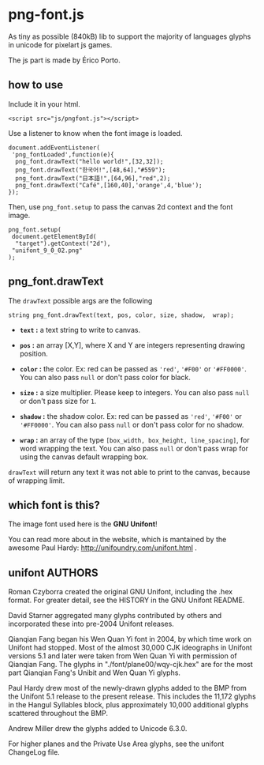 # png-font.js

As tiny as possible (840kB) lib to support the majority of
languages glyphs in unicode for pixelart js games.

The js part is made by Érico Porto.

## how to use


Include it in your html.

    <script src="js/pngfont.js"></script>

Use a listener to know when the font image is loaded.

    document.addEventListener(
     'png_fontLoaded',function(e){
      png_font.drawText("hello world!",[32,32]);
      png_font.drawText("한국어!",[48,64],"#559");
      png_font.drawText("日本語!",[64,96],"red",2);
      png_font.drawText("Café",[160,40],'orange',4,'blue');
    });

Then, use `png_font.setup` to pass the canvas 2d context and the font image.

    png_font.setup(
     document.getElementById(
      "target").getContext("2d"),
     "unifont_9_0_02.png"
    );

## png_font.drawText

The `drawText` possible args are the following

    string png_font.drawText(text, pos, color, size, shadow,  wrap);

- **`text` :** a text string to write to canvas.

- **`pos` :** an array [X,Y], where X and Y are integers representing
drawing position.

- **`color` :** the color. Ex: red can be passed as `'red'`, `'#F00'` or
`'#FF0000'`. You can also pass `null` or don't pass color for black.

- **`size` :** a size multiplier. Please keep to integers. You can also
pass `null` or don't pass size for `1`.

- **`shadow` :** the shadow color. Ex: red can be passed as `'red'`,
`'#F00'` or `'#FF0000'`. You can also pass `null` or don't pass color
for no shadow.

- **`wrap` :** an array of the type `[box_width, box_height, line_spacing]`,
for word wrapping the text. You can also pass `null` or don't pass wrap for
using the canvas default wrapping box.

`drawText` will return any text it was not able to print to the canvas,
because of wrapping limit.

## which font is this?

The image font used here is the **GNU Unifont**!

You can read more about in the website, which is mantained
by the awesome Paul Hardy: http://unifoundry.com/unifont.html .

## unifont AUTHORS

Roman Czyborra created the original GNU Unifont, including the
.hex format.  For greater detail, see the HISTORY in the GNU
Unifont README.

David Starner aggregated many glyphs contributed by others and
incorporated these into pre-2004 Unifont releases.

Qianqian Fang began his Wen Quan Yi font in 2004, by which
time work on Unifont had stopped.  Most of the almost 30,000
CJK ideographs in Unifont versions 5.1 and later were taken
from Wen Quan Yi with permission of Qianqian Fang.  The glyphs
in "./font/plane00/wqy-cjk.hex" are for the most part Qianqian
Fang's Unibit and Wen Quan Yi glyphs.

Paul Hardy drew most of the newly-drawn glyphs added to the BMP
from the Unifont 5.1 release to the present release.  This includes
the 11,172 glyphs in the Hangul Syllables block, plus approximately
10,000 additional glyphs scattered throughout the BMP.

Andrew Miller drew the glyphs added to Unicode 6.3.0.

For higher planes and the Private Use Area glyphs, see the
unifont ChangeLog file.
